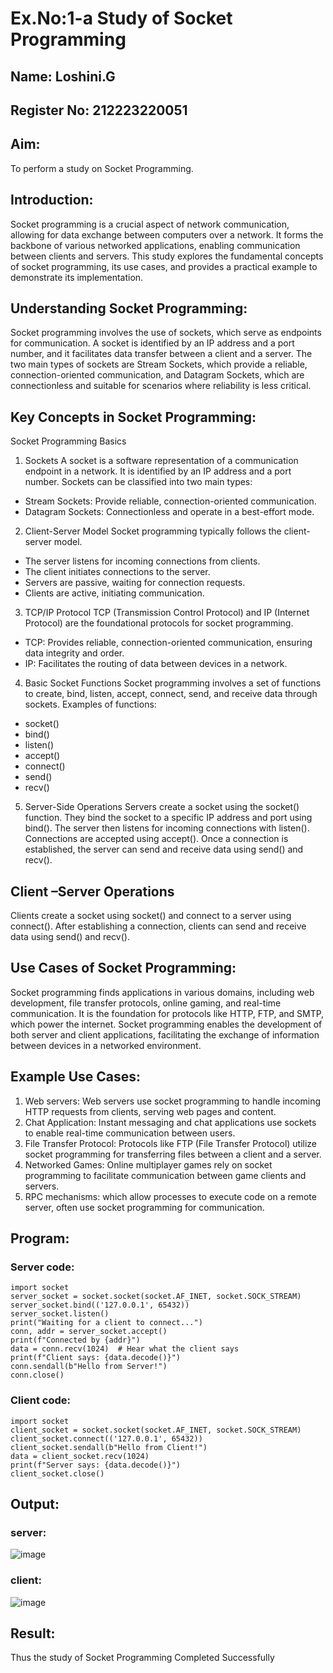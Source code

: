 # Ex.No:1-a Study of Socket Programming

## Name: Loshini.G
## Register No: 212223220051

## Aim: 
To perform a study on Socket Programming.

## Introduction:
Socket programming is a crucial aspect of network communication, allowing for data exchange between computers over a network. It forms the backbone of various networked applications, enabling communication between clients and servers. This study explores the fundamental concepts of socket programming, its use cases, and provides a practical example to demonstrate its implementation.
## Understanding Socket Programming:
Socket programming involves the use of sockets, which serve as endpoints for communication. A socket is identified by an IP address and a port number, and it facilitates data transfer between a client and a server. The two main types of sockets are Stream Sockets, which provide a reliable, connection-oriented communication, and Datagram Sockets, which are connectionless and suitable for scenarios where reliability is less critical.
## Key Concepts in Socket Programming:
 Socket Programming Basics

 1. Sockets
 A socket is a software representation of a communication endpoint in a network.
 It is identified by an IP address and a port number.
 Sockets can be classified into two main types:
  - Stream Sockets: Provide reliable, connection-oriented communication.
  - Datagram Sockets: Connectionless and operate in a best-effort mode.

 2. Client-Server Model
 Socket programming typically follows the client-server model.
  - The server listens for incoming connections from clients.
  - The client initiates connections to the server.
  - Servers are passive, waiting for connection requests.
  - Clients are active, initiating communication.

 3. TCP/IP Protocol
 TCP (Transmission Control Protocol) and IP (Internet Protocol) are the foundational protocols for socket programming.
  - TCP: Provides reliable, connection-oriented communication, ensuring data integrity and order.
  - IP: Facilitates the routing of data between devices in a network.

 4. Basic Socket Functions
 Socket programming involves a set of functions to create, bind, listen, accept, connect, send, and receive data through sockets.
 Examples of functions:
  - socket()
  - bind()
  - listen()
  - accept()
  - connect()
  - send()
  - recv()

 5. Server-Side Operations
 Servers create a socket using the socket() function.
 They bind the socket to a specific IP address and port using bind().
 The server then listens for incoming connections with listen().
 Connections are accepted using accept().
 Once a connection is established, the server can send and receive data using send() and recv().

## Client –Server Operations

Clients create a socket using socket() and connect to a server using connect().
After establishing a connection, clients can send and receive data using send() and recv().

## Use Cases of Socket Programming:
Socket programming finds applications in various domains, including web development, file transfer protocols, online gaming, and real-time communication. It is the foundation for protocols like HTTP, FTP, and SMTP, which power the internet. Socket programming enables the development of both server and client applications, facilitating the exchange of information between devices in a networked environment.
## Example Use Cases:

1.	Web servers: Web servers use socket programming to handle incoming HTTP requests from clients, serving web pages and content.
2.	Chat Application: Instant messaging and chat applications use sockets to enable real-time communication between users.
3.	File Transfer Protocol: Protocols like FTP (File Transfer Protocol) utilize socket programming for transferring files between a client and a server.
4.	Networked Games: Online multiplayer games rely on socket programming to facilitate communication between game clients and servers.
5.	RPC mechanisms: which allow processes to execute code on a remote server, often use socket programming for communication.

## Program:

### Server code:
```
import socket
server_socket = socket.socket(socket.AF_INET, socket.SOCK_STREAM)
server_socket.bind(('127.0.0.1', 65432))
server_socket.listen()
print("Waiting for a client to connect...")
conn, addr = server_socket.accept()
print(f"Connected by {addr}")
data = conn.recv(1024)  # Hear what the client says
print(f"Client says: {data.decode()}") 
conn.sendall(b"Hello from Server!")  
conn.close()
```

### Client code:
```
import socket
client_socket = socket.socket(socket.AF_INET, socket.SOCK_STREAM)
client_socket.connect(('127.0.0.1', 65432))
client_socket.sendall(b"Hello from Client!")  
data = client_socket.recv(1024)  
print(f"Server says: {data.decode()}")  
client_socket.close()
```

## Output:

### server:
![image](https://github.com/user-attachments/assets/8db7ab72-126d-46e6-baa6-602435b649d7)

### client:
![image](https://github.com/user-attachments/assets/f1e3772c-ea16-4c5b-a664-a4ec2b13222f)

## Result:
Thus the study of Socket Programming Completed Successfully
